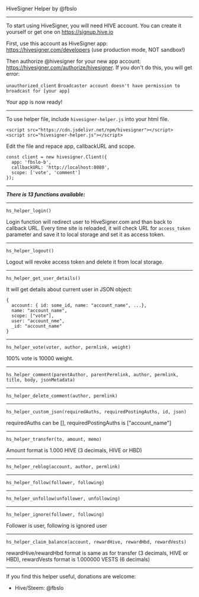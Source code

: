 HiveSigner Helper by @fbslo

---

To start using HiveSigner, you will need HIVE account. You can create it yourself or get one on https://signup.hive.io

First, use this account as HiveSigner app: https://hivesigner.com/developers (use production mode, NOT sandbox!)

Then authorize @hivesigner for your new app account: https://hivesigner.com/authorize/hivesigner. If you don't do this, you will get error:

`unauthorized_client` `Broadcaster account doesn't have permission to broadcast for [your app]`

Your app is now ready!

---

To use helper file, include `hivesigner-helper.js` into your html file.

```
<script src="https://cdn.jsdelivr.net/npm/hivesigner"></script>
<script src="hivesigner-helper.js"></script>
```

Edit the file and repace app, callbackURL and scope.

```
const client = new hivesigner.Client({
  app: 'fbslo-b',
  callbackURL: 'http://localhost:8080',
  scope: ['vote', 'comment']
});
```

---

***There is 13 functions available:***

---

`hs_helper_login()`

Login function will redirect user to HiveSigner.com and than back to callback URL. Every time site is reloaded, it will check URL for `access_token` parameter and save it to local storage and set it as access token.

---

`hs_helper_logout()`

Logout will revoke access token and delete it from local storage.

---

`hs_helper_get_user_details()`

It will get details about current user in JSON object:

```
{
  account: { id: some_id, name: "account_name", ...},
  name: "account_name",
  scope: ["vote"],
  user: "account_nme",
  _id: "account_name"
}
```

---

`hs_helper_vote(voter, author, permlink, weight)`

100% vote is 10000 weight.

---


`hs_helper_comment(parentAuthor, parentPermlink, author, permlink, title, body, jsonMetadata)`

---

`hs_helper_delete_comment(author, permlink)`

---

`hs_helper_custom_json(requiredAuths, requiredPostingAuths, id, json)`

requiredAuths can be [], requiredPostingAuths is ["account_name"]

---

`hs_helper_transfer(to, amount, memo)`

Amount format is 1.000 HIVE (3 decimals, HIVE or HBD)

---

`hs_helper_reblog(account, author, permlink)`

---

`hs_helper_follow(follower, following)`

---

`hs_helper_unfollow(unfollower, unfollowing)`

---


`hs_helper_ignore(follower, following)`

Follower is user, following is ignored user

---

`hs_helper_claim_balance(account, rewardHive, rewardHbd, rewardVests)`

rewardHive/rewardHbd format is same as for transfer (3 decimals, HIVE or HBD), rewardVests format is 1.000000 VESTS (6 decimals)


---

If you find this helper useful, donations are welcome:
* Hive/Steem: @fbslo
